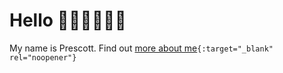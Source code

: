 # Hello 👋🏻👋🏻👋🏻

My name is Prescott. Find out [more about me](https://www.prescottjr.com)`{:target="_blank" rel="noopener"}`
